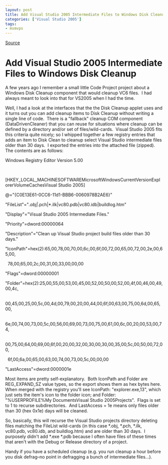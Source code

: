 ```yaml
---
layout: post
title: Add Visual Studio 2005 Intermediate Files to Windows Disk Cleanup
categories: ['Visual Studio 2005']
tags:
- msmvps
---
```

[Source](http://blogs.msmvps.com/peterritchie/2006/10/02/add-visual-studio-2005-intermediate-files-to-windows-disk-cleanup/ "Permalink to Add Visual Studio 2005 Intermediate Files to Windows Disk Cleanup")

# Add Visual Studio 2005 Intermediate Files to Windows Disk Cleanup

A few years ago I remember a small little Code Project project about a Windows Disk Cleanup component that would cleanup VC6 files.  I had always meant to look into that for VS2005 when I had the time.

Well, I had a look at the interfaces that the the Disk Cleanup applet uses and it turns out you can add cleanup items to Disk Cleanup without writing a single line of code.  There is a "fallback" cleanup COM component (DataDrivenCleaner) that you can reuse for situations where cleanup can be defined by a directory and/or set of files/wild-cards.  Visual Studio 2005 fits this criteria quite nicely; so I whipped together a few registry entries that adds an item to Disk Clean to cleanup select Visual Studio intermediate files older than 30 days.  I exported the entries into the attached file (zipped).  The contents are as follows:

Windows Registry Editor Version 5.00

 

[HKEY_LOCAL_MACHINESOFTWAREMicrosoftWindowsCurrentVersionExplorerVolumeCachesVisual Studio 2005]

@="{C0E13E61-0CC6-11d1-BBB6-0060978B2AE6}"

"FileList"="*.obj|*.pch|*.ilk|vc80.pdb|vc80.idb|buildlog.htm"

"Display"="Visual Studio 2005 Intermediate Files."

"Priority"=dword:00000064

"Description"="Clean up Visual Studio project build files older than 30 days."

"IconPath"=hex(2):65,00,78,00,70,00,6c,00,6f,00,72,00,65,00,72,00,2e,00,65,00,

  78,00,65,00,2c,00,31,00,33,00,00,00

"Flags"=dword:00000001

"Folder"=hex(2):25,00,55,00,53,00,45,00,52,00,50,00,52,00,4f,00,46,00,49,00,4c,

  00,45,00,25,00,5c,00,4d,00,79,00,20,00,44,00,6f,00,63,00,75,00,6d,00,65,00,

  6e,00,74,00,73,00,5c,00,56,00,69,00,73,00,75,00,61,00,6c,00,20,00,53,00,74,

  00,75,00,64,00,69,00,6f,00,20,00,32,00,30,00,30,00,35,00,5c,00,50,00,72,00,

  6f,00,6a,00,65,00,63,00,74,00,73,00,5c,00,00,00

"LastAccess"=dword:0000001e

Most items are pretty self-explanatory.  Both IconPath and Folder are REG_EXPAND_SZ value types, so the export shows them as hex bytes here.  When merged with the registry you'll see IconPath: "explorer.exe,13", which just sets the item's icon to the folder icon; and Folder: "%USERPROFILE%My DocumentsVisual Studio 2005Projects".  Flags is set to 1 to recurse subdirectories.  And LastAccess = 1e means only files older than 30 (hex 0x1e) days will be cleaned.

So, basically, this will recurse the Visual Studio projects directory deleting files matching the FileList wild-cards (in this case *.obj, *.pch, *.ilk, vc80.pdb, vc80.idb, and buildlog.htm) and are older than 30 days.  I purposely didn't add *.exe *.pdb because I often have files of these times that aren't with the Debug or Release directory of a project.

Handy if you have a scheduled cleanup (e.g. you run cleanup a hour before you disk defrag–no point in defragging a bunch of intermediate files…).

